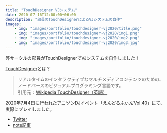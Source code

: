 ```yaml
---
title: "TouchDesigner VJシステム"
date: 2020-07-16T12:00:00+06:00
description: "部員のTouchDesignerによるVJシステムの自作"
images:
    - img: "images/portfolio/touchdesigner-vj2020/title.png"
    - img: "images/portfolio/touchdesigner-vj2020/img1.png"
    - img: "images/portfolio/touchdesigner-vj2020/img2.png"
    - img: "images/portfolio/touchdesigner-vj2020/img3.jpg"
---
```

弊サークルの部員がTouchDesignerでVJシステムを自作しました！

[TouchDesigner](https://derivative.ca/)とは？
> リアルタイムのインタラクティブなマルチメディアコンテンツのための、ノードベースのビジュアルプログラミング言語です。  
> 引用元：[Wikipedia TouchDesigner（英語）](https://en.wikipedia.org/wiki/TouchDesigner) 


2020年7月4日に行われたアニソンDJイベント「えんどるふぃんVol.40」にて、実際にプレイしました。

* [Twitter](https://twitter.com/bboy_puccho/status/1278346625874710529)
* [note記事](https://note.com/comgicon/n/nb6cb08ba7b49)
